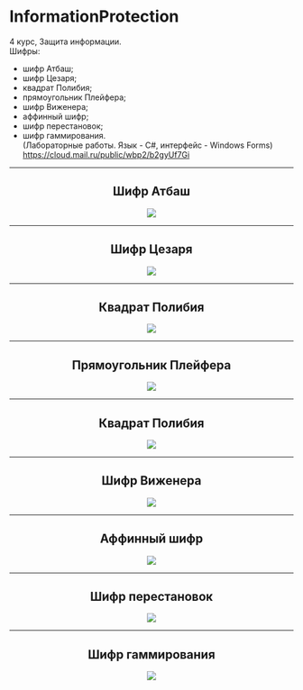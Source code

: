 # InformationProtection
4 курс, Защита информации.  
Шифры:  
- шифр Атбаш;
- шифр Цезаря;
- квадрат Полибия;
- прямоугольник Плейфера;
- шифр Виженера;
- аффинный шифр;
- шифр перестановок;
- шифр гаммирования.  
(Лабораторные работы. Язык - С#, интерфейс - Windows Forms)  
https://cloud.mail.ru/public/wbp2/b2gyUf7Gi
<hr/>
<h2 align="center">Шифр Атбаш</h2>
<p align="center">
  <a href="https://raw.githubusercontent.com/kontr24/InformationProtection/2ddd4992368f77b3abe9e6a39dd2ccd34eaadf0c/ScreenshotsApplication/AtbashCipher.png"><img src="https://github.com/kontr24/InformationProtection/blob/2ddd4992368f77b3abe9e6a39dd2ccd34eaadf0c/ScreenshotsApplication/AtbashCipher.png"></img></a>
</p>
<hr/>
<h2 align="center">Шифр Цезаря</h2>
<p align="center">
  <a href="https://raw.githubusercontent.com/kontr24/InformationProtection/2ddd4992368f77b3abe9e6a39dd2ccd34eaadf0c/ScreenshotsApplication/CaesarCipher.png"><img src="https://github.com/kontr24/InformationProtection/blob/2ddd4992368f77b3abe9e6a39dd2ccd34eaadf0c/ScreenshotsApplication/CaesarCipher.png"></img></a>
</p>
<hr/>
<h2 align="center">Квадрат Полибия</h2>
<p align="center">
  <a href="https://raw.githubusercontent.com/kontr24/InformationProtection/2ddd4992368f77b3abe9e6a39dd2ccd34eaadf0c/ScreenshotsApplication/PolybiusSquareOne.png"><img src="https://github.com/kontr24/InformationProtection/blob/2ddd4992368f77b3abe9e6a39dd2ccd34eaadf0c/ScreenshotsApplication/PolybiusSquareOne.png"></img></a>
</p>
<hr/>
<h2 align="center">Прямоугольник Плейфера</h2>
<p align="center">
  <a href="https://raw.githubusercontent.com/kontr24/InformationProtection/b2f6a061e843dcc522e9915f2f9fd56154b17ac3/ScreenshotsApplication/PlayfairRectangle.png"><img src="https://github.com/kontr24/InformationProtection/blob/b2f6a061e843dcc522e9915f2f9fd56154b17ac3/ScreenshotsApplication/PlayfairRectangle.png"></img></a>
</p>
<hr/>
<h2 align="center">Квадрат Полибия</h2>
<p align="center">
  <a href="https://raw.githubusercontent.com/kontr24/InformationProtection/2ddd4992368f77b3abe9e6a39dd2ccd34eaadf0c/ScreenshotsApplication/PolybiusSquareTwo.png"><img src="https://github.com/kontr24/InformationProtection/blob/2ddd4992368f77b3abe9e6a39dd2ccd34eaadf0c/ScreenshotsApplication/PolybiusSquareTwo.png"></img></a>
</p>
<hr/>
<h2 align="center">Шифр Виженера</h2>
<p align="center">
  <a href="https://raw.githubusercontent.com/kontr24/InformationProtection/2ddd4992368f77b3abe9e6a39dd2ccd34eaadf0c/ScreenshotsApplication/VigenerCipher.png"><img src="https://github.com/kontr24/InformationProtection/blob/2ddd4992368f77b3abe9e6a39dd2ccd34eaadf0c/ScreenshotsApplication/VigenerCipher.png"></img></a>
</p>
<hr/>
<h2 align="center">Аффинный шифр</h2>
<p align="center">
  <a href="https://raw.githubusercontent.com/kontr24/InformationProtection/2ddd4992368f77b3abe9e6a39dd2ccd34eaadf0c/ScreenshotsApplication/AffineCipher.png"><img src="https://github.com/kontr24/InformationProtection/blob/2ddd4992368f77b3abe9e6a39dd2ccd34eaadf0c/ScreenshotsApplication/AffineCipher.png"></img></a>
</p>
<hr/>
<h2 align="center">Шифр перестановок</h2>
<p align="center">
  <a href="https://raw.githubusercontent.com/kontr24/InformationProtection/2ddd4992368f77b3abe9e6a39dd2ccd34eaadf0c/ScreenshotsApplication/PermutationCipher.png"><img src="https://github.com/kontr24/InformationProtection/blob/2ddd4992368f77b3abe9e6a39dd2ccd34eaadf0c/ScreenshotsApplication/PermutationCipher.png"></img></a>
</p>
<hr/>
<h2 align="center">Шифр гаммирования</h2>
<p align="center">
  <a href="https://raw.githubusercontent.com/kontr24/InformationProtection/2ddd4992368f77b3abe9e6a39dd2ccd34eaadf0c/ScreenshotsApplication/GammingCipher.png"><img src="https://github.com/kontr24/InformationProtection/blob/2ddd4992368f77b3abe9e6a39dd2ccd34eaadf0c/ScreenshotsApplication/GammingCipher.png"></img></a>
</p>
